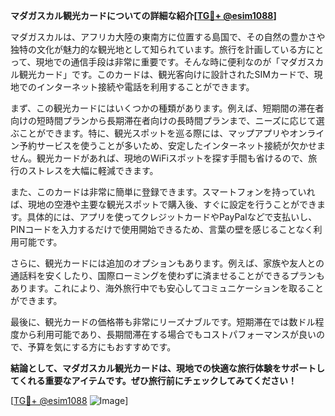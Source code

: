 **マダガスカル観光カードについての詳細な紹介[[TG💪+ @esim1088](https://t.me/s/esim1088)]**

マダガスカルは、アフリカ大陸の東南方に位置する島国で、その自然の豊かさや独特の文化が魅力的な観光地として知られています。旅行を計画している方にとって、現地での通信手段は非常に重要です。そんな時に便利なのが「マダガスカル観光カード」です。このカードは、観光客向けに設計されたSIMカードで、現地でのインターネット接続や電話を利用することができます。

まず、この観光カードにはいくつかの種類があります。例えば、短期間の滞在者向けの短時間プランから長期滞在者向けの長時間プランまで、ニーズに応じて選ぶことができます。特に、観光スポットを巡る際には、マップアプリやオンライン予約サービスを使うことが多いため、安定したインターネット接続が欠かせません。観光カードがあれば、現地のWiFiスポットを探す手間も省けるので、旅行のストレスを大幅に軽減できます。

また、このカードは非常に簡単に登録できます。スマートフォンを持っていれば、現地の空港や主要な観光スポットで購入後、すぐに設定を行うことができます。具体的には、アプリを使ってクレジットカードやPayPalなどで支払いし、PINコードを入力するだけで使用開始できるため、言葉の壁を感じることなく利用可能です。

さらに、観光カードには追加のオプションもあります。例えば、家族や友人との通話料を安くしたり、国際ローミングを使わずに済ませることができるプランもあります。これにより、海外旅行中でも安心してコミュニケーションを取ることができます。

最後に、観光カードの価格帯も非常にリーズナブルです。短期滞在では数ドル程度から利用可能であり、長期間滞在する場合でもコストパフォーマンスが良いので、予算を気にする方にもおすすめです。

**結論として、マダガスカル観光カードは、現地での快適な旅行体験をサポートしてくれる重要なアイテムです。ぜひ旅行前にチェックしてみてください！**

[[TG💪+ @esim1088](https://t.me/s/esim1088) ![Image](https://i.postimg.cc/Y0z9fWf4/image.png)]